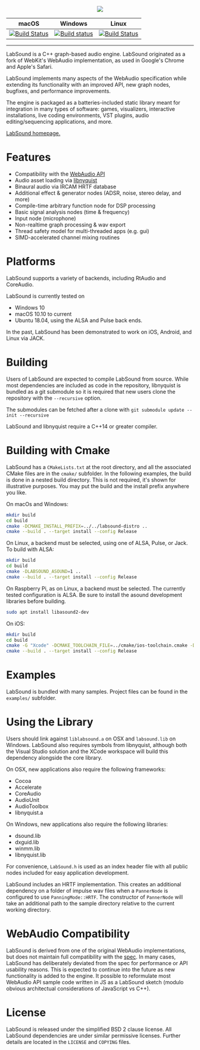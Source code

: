 <p align="center">
  <img src="https://raw.githubusercontent.com/LabSound/LabSound/master/assets/images/labsound_4x3.png"/>
</p>

macOS | Windows | Linux |
----- | ------- | -------
[![Build Status](https://travis-ci.org/LabSound/LabSound.svg)](https://travis-ci.org/LabSound/LabSound) | [![Build status](https://ci.appveyor.com/api/projects/status/k6n5ib48t7q8wwlc?svg=true)](https://ci.appveyor.com/project/ddiakopoulos/labsound) | [![Build Status](https://travis-ci.org/LabSound/LabSound.svg)](https://travis-ci.org/LabSound/LabSound)
-----------------


LabSound is a C++ graph-based audio engine. LabSound originated as a fork of WebKit's WebAudio implementation, as used in Google's Chrome and Apple's Safari. 

LabSound implements many aspects of the WebAudio specification while extending its functionality with an improved API, new graph nodes, bugfixes, and performance improvements.

The engine is packaged as a batteries-included static library meant for integration in many types of software: games, visualizers, interactive installations, live coding environments, VST plugins, audio editing/sequencing applications, and more.

[LabSound homepage.](http://www.labsound.io/)

# Features

* Compatibility with the [WebAudio API](https://developer.mozilla.org/en-US/docs/Web/API/Web_Audio_API)
* Audio asset loading via [libnyquist](https://github.com/ddiakopoulos/libnyquist)
* Binaural audio via IRCAM HRTF database
* Additional effect & generator nodes (ADSR, noise, stereo delay, and more)
* Compile-time arbitrary function node for DSP processing
* Basic signal analysis nodes (time & frequency)
* Input node (microphone)
* Non-realtime graph processing & wav export
* Thread safety model for multi-threaded apps (e.g. gui)
* SIMD-accelerated channel mixing routines

# Platforms

LabSound supports a variety of backends, including RtAudio and CoreAudio.

LabSound is currently tested on

* Windows 10
* macOS 10.10 to current
* Ubuntu 18.04, using the ALSA and Pulse back ends.

In the past, LabSound has been demonstrated to work on iOS, Android, and Linux via JACK. 

# Building

Users of LabSound are expected to compile LabSound from source. While most dependencies are included as code in the repository, libnyquist is bundled as a git submodule so it is required that new users clone the repository with the `--recursive` option.

The submodules can be fetched after a clone with `git submodule update --init --recursive`

LabSound and libnyquist require a C++14 or greater compiler.

# Building with Cmake

LabSound has a `CMakeLists.txt` at the root directory, and all the associated CMake files are in the `cmake/` subfolder. In the following examples, the build is done in a nested build directory. This is not required, it's shown for illustrative purposes. You may put the build and the install prefix anywhere you like.

On macOs and Windows:

```sh
mkdir build
cd build
cmake -DCMAKE_INSTALL_PREFIX=../../labsound-distro ..
cmake --build . --target install --config Release
```

On Linux, a backend must be selected, using one of ALSA, Pulse, or Jack. To build with ALSA:

```sh
mkdir build
cd build
cmake -DLABSOUND_ASOUND=1 ..
cmake --build . --target install --config Release
```

On Raspberry Pi, as on Linux, a backend must be selected. The currently tested configuration is ALSA. Be sure to install the asound development libraries before building.

```sh
sudo apt install libasound2-dev
```

On iOS:

```sh
mkdir build
cd build
cmake -G "Xcode" -DCMAKE_TOOLCHAIN_FILE=../cmake/ios-toolchain.cmake -DCMAKE_INSTALL_PREFIX=../../labsound-distro-ios ..
cmake --build . --target install --config Release
```

# Examples

LabSound is bundled with many samples. Project files can be found in the `examples/` subfolder.

# Using the Library

Users should link against `liblabsound.a` on OSX and `labsound.lib` on Windows. LabSound also requires symbols from libnyquist, although both the Visual Studio solution and the XCode workspace will build this dependency alongside the core library.

On OSX, new applications also require the following frameworks:
+ Cocoa
+ Accelerate
+ CoreAudio
+ AudioUnit
+ AudioToolbox
+ libnyquist.a

On Windows, new applications also require the following libraries:
+ dsound.lib
+ dxguid.lib
+ winmm.lib
+ libnyquist.lib

For convenience, `LabSound.h` is used as an index header file with all public nodes included for easy application development.

LabSound includes an HRTF implementation. This creates an additional dependency on a folder of impulse wav files when a `PannerNode` is configured to use `PanningMode::HRTF`. The constructor of `PannerNode` will take an additional path to the sample directory relative to the current working directory.

# WebAudio Compatibility

LabSound is derived from one of the original WebAudio implementations, but does not maintain full compatibility with the [spec](http://www.w3.org/TR/webaudio/). In many cases, LabSound has deliberately deviated from the spec for performance or API usability reasons. This is expected to continue into the future as new functionality is added to the engine. It possible to reformulate most WebAudio API sample code written in JS as a LabSound sketch (modulo obvious architectual considerations of JavaScript vs C++).

# License

LabSound is released under the simplified BSD 2 clause license. All LabSound dependencies are under similar permissive licenses. Further details are located in the `LICENSE` and `COPYING` files.
